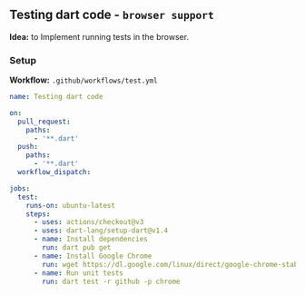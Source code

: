 ## Testing dart code - `browser support`

**Idea:** to Implement running tests in the browser.

### Setup

**Workflow:** `.github/workflows/test.yml`

```yaml
name: Testing dart code

on:
  pull_request:
    paths:
      - '**.dart'
  push:
    paths:
      - '**.dart'
  workflow_dispatch:

jobs:
  test:
    runs-on: ubuntu-latest
    steps:
      - uses: actions/checkout@v3
      - uses: dart-lang/setup-dart@v1.4
      - name: Install dependencies
        run: dart pub get
      - name: Install Google Chrome
        run: wget https://dl.google.com/linux/direct/google-chrome-stable_current_amd64.deb
      - name: Run unit tests
        run: dart test -r github -p chrome
```
